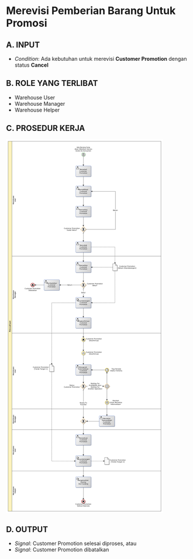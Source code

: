 # Merevisi Pemberian Barang Untuk Promosi

## <a name="input">A. INPUT</a>

* *Condition*: Ada kebutuhan untuk merevisi **Customer Promotion** dengan status **Cancel**

## <a name="role">B. ROLE YANG TERLIBAT</a>

* Warehouse User
* Warehouse Manager
* Warehouse Helper

## <a name="prosedur">C. PROSEDUR KERJA</a>

![](../../img/merevisi-customer-promotion.png)

## <a name="output">D. OUTPUT</output>

* *Signal*: Customer Promotion selesai diproses, atau
* *Signal*: Customer Promotion dibatalkan
